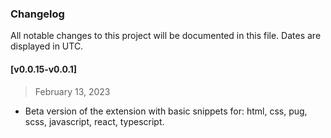 ### Changelog

All notable changes to this project will be documented in this file. Dates are displayed in UTC.

#### [v0.0.15-v0.0.1]

> February 13, 2023

- Beta version of the extension with basic snippets for: html, css, pug, scss, javascript, react, typescript.
